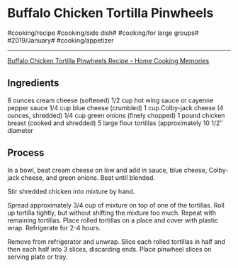 # Buffalo Chicken Tortilla Pinwheels
#cooking/recipe #cooking/side dish# #cooking/for large groups# #2019/January# #cooking/appetizer
- - - -
[Buffalo Chicken Tortilla Pinwheels Recipe - Home Cooking Memories](https://homecookingmemories.com/buffalo-chicken-tortilla-pinwheels/)

## Ingredients
8 ounces cream cheese (softened)
1/2 cup hot wing sauce or cayenne pepper sauce
1/4 cup blue cheese (crumbled)
1 cup Colby-jack cheese (4 ounces, shredded)
1/4 cup green onions (finely chopped)
1 pound chicken breast (cooked and shredded)
5 large flour tortillas (approximately 10 1/2″ diameter

## Process
In a bowl, beat cream cheese on low and add in sauce, blue cheese, Colby-jack cheese, and green onions. Beat until blended.

Stir shredded chicken into mixture by hand.

Spread approximately 3/4 cup of mixture on top of one of the tortillas. Roll up tortilla tightly, but without shifting the mixture too much. Repeat with remaining tortillas. Place rolled tortillas on a place and cover with plastic wrap. Refrigerate for 2-4 hours.

Remove from refrigerator and unwrap. Slice each rolled tortillas in half and then each half into 3 slices, discarding ends. Place pinwheel slices on serving plate or tray.